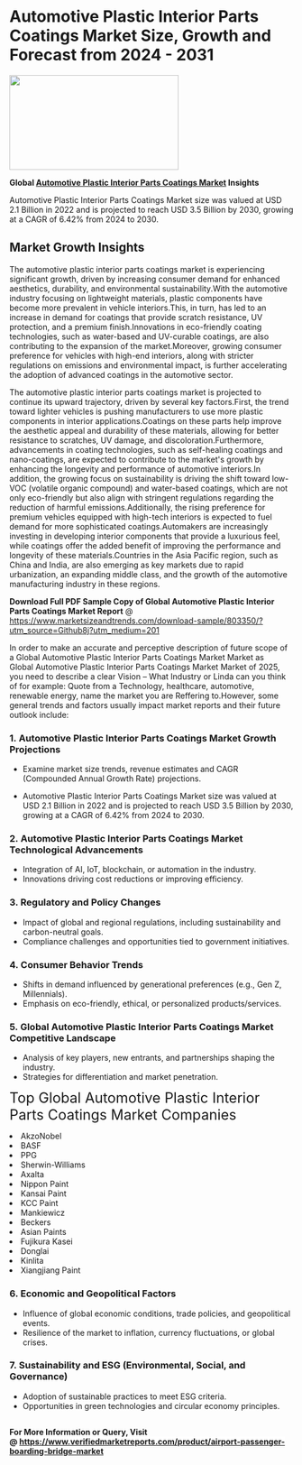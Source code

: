 <H1>Automotive Plastic Interior Parts Coatings Market Size, Growth and Forecast from 2024 - 2031</H1><img class="aligncenter size-medium wp-image-584254" src="https://thirdeyenews.in/wp-content/uploads/2024/09/Global-Market-Research-300x168.jpeg" alt="" width="300" height="168" /><p><strong>Global&nbsp;<a href="https://www.marketsizeandtrends.com/download-sample/803350/?utm_source=Github8j?utm_medium=201">Automotive Plastic Interior Parts Coatings Market</a> Insights</strong></p><p>Automotive Plastic Interior Parts Coatings Market size was valued at USD 2.1 Billion in 2022 and is projected to reach USD 3.5 Billion by 2030, growing at a CAGR of 6.42% from 2024 to 2030.</p><p><h2>Market Growth Insights</h2> <p>The automotive plastic interior parts coatings market is experiencing significant growth, driven by increasing consumer demand for enhanced aesthetics, durability, and environmental sustainability.With the automotive industry focusing on lightweight materials, plastic components have become more prevalent in vehicle interiors.This, in turn, has led to an increase in demand for coatings that provide scratch resistance, UV protection, and a premium finish.Innovations in eco-friendly coating technologies, such as water-based and UV-curable coatings, are also contributing to the expansion of the market.Moreover, growing consumer preference for vehicles with high-end interiors, along with stricter regulations on emissions and environmental impact, is further accelerating the adoption of advanced coatings in the automotive sector. </p> <p>The automotive plastic interior parts coatings market is projected to continue its upward trajectory, driven by several key factors.First, the trend toward lighter vehicles is pushing manufacturers to use more plastic components in interior applications.Coatings on these parts help improve the aesthetic appeal and durability of these materials, allowing for better resistance to scratches, UV damage, and discoloration.Furthermore, advancements in coating technologies, such as self-healing coatings and nano-coatings, are expected to contribute to the market's growth by enhancing the longevity and performance of automotive interiors.In addition, the growing focus on sustainability is driving the shift toward low-VOC (volatile organic compound) and water-based coatings, which are not only eco-friendly but also align with stringent regulations regarding the reduction of harmful emissions.Additionally, the rising preference for premium vehicles equipped with high-tech interiors is expected to fuel demand for more sophisticated coatings.Automakers are increasingly investing in developing interior components that provide a luxurious feel, while coatings offer the added benefit of improving the performance and longevity of these materials.Countries in the Asia Pacific region, such as China and India, are also emerging as key markets due to rapid urbanization, an expanding middle class, and the growth of the automotive manufacturing industry in these regions.</p><p><span class=""><strong>Download Full PDF Sample Copy of Global Automotive Plastic Interior Parts Coatings Market Report</strong> @ <a href="https://www.marketsizeandtrends.com/download-sample/803350/?utm_source=Github8j?utm_medium=201" target="_blank">https://www.marketsizeandtrends.com/download-sample/803350/?utm_source=Github8j?utm_medium=201</a></span></p><p>In order to make an accurate and perceptive description of future scope of a Global&nbsp;Automotive Plastic Interior Parts Coatings Market Market as Global&nbsp;Automotive Plastic Interior Parts Coatings Market Market of 2025, you need to describe a clear Vision &ndash; What Industry or Linda can you think of for example: Quote from a Technology, healthcare, automotive, renewable energy, name the market you are Reffering to.However, some general trends and factors usually impact market reports and their future outlook include:</p><h3>1.&nbsp;<strong>Automotive Plastic Interior Parts Coatings Market Growth Projections</strong></h3><ul><li>Examine market size trends, revenue estimates and CAGR (Compounded Annual Growth Rate) projections.</li><li><p>Automotive Plastic Interior Parts Coatings Market size was valued at USD 2.1 Billion in 2022 and is projected to reach USD 3.5 Billion by 2030, growing at a CAGR of 6.42% from 2024 to 2030.</p></li></ul><h3>2.&nbsp;<strong>Automotive Plastic Interior Parts Coatings Market Technological Advancements</strong></h3><ul><li>Integration of AI, IoT, blockchain, or automation in the industry.</li><li>Innovations driving cost reductions or improving efficiency.</li></ul><h3>3.&nbsp;<strong>Regulatory and Policy Changes</strong></h3><ul><li>Impact of global and regional regulations, including sustainability and carbon-neutral goals.</li><li>Compliance challenges and opportunities tied to government initiatives.</li></ul><h3>4.&nbsp;<strong>Consumer Behavior Trends</strong></h3><ul><li>Shifts in demand influenced by generational preferences (e.g., Gen Z, Millennials).</li><li>Emphasis on eco-friendly, ethical, or personalized products/services.</li></ul><h3>5.&nbsp;<strong>Global Automotive Plastic Interior Parts Coatings Market Competitive Landscape</strong></h3><ul><li>Analysis of key players, new entrants, and partnerships shaping the industry.</li><li>Strategies for differentiation and market penetration.</li></ul><p data-pm-slice="1 1 []"><span style="color: inherit; font-family: inherit; font-size: 25px;">Top Global Automotive Plastic Interior Parts Coatings Market Companies</span></p><div class="" data-test-id=""><p><li>AkzoNobel</li><li> BASF</li><li> PPG</li><li> Sherwin-Williams</li><li> Axalta</li><li> Nippon Paint</li><li> Kansai Paint</li><li> KCC Paint</li><li> Mankiewicz</li><li> Beckers</li><li> Asian Paints</li><li> Fujikura Kasei</li><li> Donglai</li><li> Kinlita</li><li> Xiangjiang Paint</li></p></div><h3>6.&nbsp;<strong>Economic and Geopolitical Factors</strong></h3><ul><li>Influence of global economic conditions, trade policies, and geopolitical events.</li><li>Resilience of the market to inflation, currency fluctuations, or global crises.</li></ul><h3>7.&nbsp;<strong>Sustainability and ESG (Environmental, Social, and Governance)</strong></h3><ul><li>Adoption of sustainable practices to meet ESG criteria.</li><li>Opportunities in green technologies and circular economy principles.</li></ul><h2><strong style="font-size: 14px;">For More Information or Query, Visit @&nbsp;</strong><a style="background-color: #ffffff; font-size: 14px;" href="https://www.marketsizeandtrends.com/report/automotive-plastic-interior-parts-coatings-market/" target="_blank">https://www.verifiedmarketreports.com/product/airport-passenger-boarding-bridge-market</a></h2>